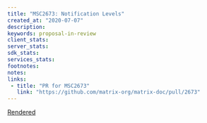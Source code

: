 ```yaml
---
title: "MSC2673: Notification Levels"
created_at: "2020-07-07"
description:
keywords: proposal-in-review
client_stats:
server_stats:
sdk_stats:
services_stats:
footnotes:
notes:
links:
 - title: "PR for MSC2673"
   link: "https://github.com/matrix-org/matrix-doc/pull/2673"
---
```

[Rendered](https://github.com/timokoesters/matrix-doc/blob/master/proposals/2673-notification-levels.md)

